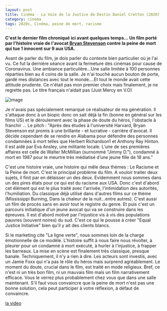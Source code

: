 ```yaml
---
layout: post
title: Cinéma - La Voie de la Justice de Destin Daniel Cretton (2020)
category: cinema
tags: 2020s, Cinéma, peine de mort, racisme
---
```

**C'est le dernier film chroniqué ici avant quelques temps... Un film porté par l'histoire vraie de l'avocat <a href="https://fr.wikipedia.org/wiki/Bryan_Stevenson">Bryan Stevenson</a> contre la peine de mort qui tue 1 innocent sur 9 aux USA.**

Avant de parler du film, je dois parler du contexte bien particulier où je l'ai vu. Ce fut la dernière séance avant la fermeture des cinémas pour cause de Coronavirus. Une ambiance particulière...Une salle limitée à 100 personnes réparties bien au 4 coins de la salle. Je n'ai touché aucun bouton de porte, gardé mes distances avec tout le monde....Et tout le monde avait cette attitude prudente. Ce n'était pas mon premier choix mais finalement, je ne regrette pas. Le titre français n'aidait pas (Just Mercy en V.O)

![image](https://cheziceman.files.wordpress.com/2020/03/t6gjp7xf7nvjs2pmn8tz7lj5yxe.jpg)

Je n'avais pas spécialement remarqué ce réalisateur de ma génération. Il s'attaque donc à un biopic donc on sait déjà la fin (bonne en général sur les films US) et le déroulement avec la phase de doute du héros, l'obstacle à franchir ... Le pitch : "Après des études à l'université Harvard, Bryan Stevenson est promis à une brillante - et lucrative - carrière d'avocat. Il décide cependant de se rendre en Alabama pour défendre des personnes condamnées à mort telles que Herbert Richardson1 et Anthony Ray Hinton. Il est aidé par Eva Ansley, une militante locale. L'une de ses premières affaires est celle de Walter McMillian (surnommé "Jimmy D."), condamné à mort en 1987 pour le meurtre très médiatisé d’une jeune fille de 18 ans."

C'est une histoire vraie, une histoire qui mêle deux thèmes : Le Racisme et la Peine de mort. C'est le principal problème du film. A vouloir traiter deux sujets, il finit par en délaisser un des deux. Evidemment nous sommes dans un des pires états pour ce qui est du racisme aux USA. Donc c'est d'abord cet élément qui est le plus traité avec l'arrivée, l'intimidation des autorités, l'humiliation. Du classique déjà utilisé dans d'autres films sur ce thème (Mississippi Burning, Dans la chaleur de la nuit...entre autres). C'est aussi un film de procès sans en avoir tout le registre du genre. Et puis c'est un parcours initiatique d'un jeune avocat qui va se construire dans les épreuves. Il est d'abord motivé par l'injustice vis à vis des populations pauvres (souvent noires) du sud. C'est ce qui le pousse à créer "Equal Justice Initiative" bien qu'il y ait des clients blancs. 

Si le marketing cite "La ligne verte", nous sommes loin de la charge émotionnelle de ce modèle. L'histoire suffit à nous faire nous révolter, à pleurer pour un condamné à mort exécuté, à hurler à l'injustice, à frapper les barreaux. La mise en scène est finalement très classique, presque banale. Techniquement, il n'y a rien à dire. Les acteurs sont investis, avec un Jamie Foxx qui n'a pas le rôle du héros mais surprend agréablement. Le moment du doute, crucial dans le film, est traité en mode religieux. Bref, ce n'est ni un très bon film, ni un mauvais film mais un film narrativement efficace. Vous le verrez plus probablement chez vous que dans une salle maintenant. S'il faut vous convaincre que la peine de mort n'est pas une bonne solution, cela peut participer à votre réflexion, à défaut de convaincre.

[la video](https://www.youtube.com/watch?v=t26KEl6kdy0)
